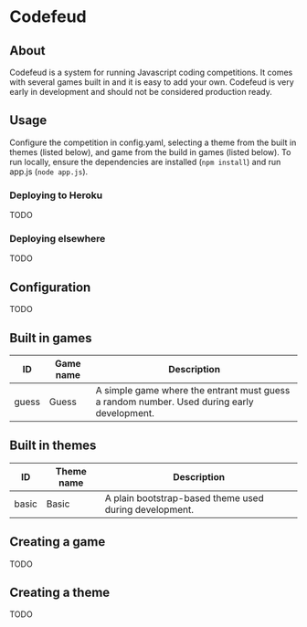 # Codefeud

## About
Codefeud is a system for running Javascript coding competitions. It comes with several games built in and it is easy to add your own. Codefeud is very early in development and should not be considered production ready.

## Usage
Configure the competition in config.yaml, selecting a theme from the built in themes (listed below), and game from the build in games (listed below). To run locally, ensure the dependencies are installed (`npm install`) and run app.js (`node app.js`).

### Deploying to Heroku
TODO

### Deploying elsewhere
TODO

## Configuration
TODO

## Built in games
<table>
	<thead>
		<tr>
			<th>ID</th>
			<th>Game name</th>
			<th>Description</th>
		</tr>
	</thead>
	<tbody>
		<tr>
			<td>guess</td>
			<td>Guess</td>
			<td>A simple game where the entrant must guess a random number. Used during early development.</td>
		</tr>
	</body>
</table>

## Built in themes
<table>
	<thead>
		<tr>
			<th>ID</th>
			<th>Theme name</th>
			<th>Description</th>
		</tr>
	</thead>
	<tbody>
		<tr>
			<td>basic</td>
			<td>Basic</td>
			<td>A plain bootstrap-based theme used during development.</td>
		</tr>
	</body>
</table>

## Creating a game
TODO

## Creating a theme
TODO